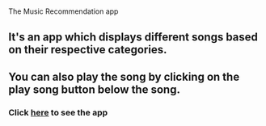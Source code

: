 # 
The Music Recommendation app

## It's an app which displays different songs based on their respective categories.

## You can also play the song by clicking on the play song button below the song.

### Click [here](https://mood-music-player.netlify.app/) to see the app
